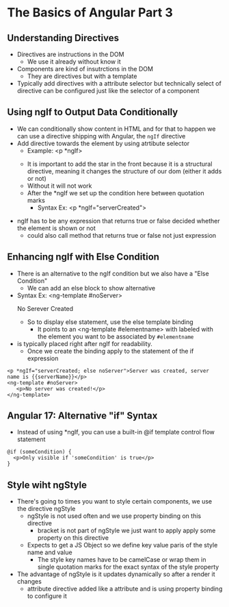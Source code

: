 # The Basics of Angular Part 3

## Understanding Directives

* Directives are instructions in the DOM
  * We use it already without know it
* Components are kind of insutrctions in the DOM
  * They are directives but with a template
* Typically add directives with a attribute selector but technically select of directive can be configured just like the selector of a component

## Using ngIf to Output Data Conditionally

* We can conditionally show content in HTML and for that to happen we can use a directive shipping with Angular, the `ngIf` directive
* Add directive towards the element by using atrtibute selector
  * Example: <p *ngIf></p>
  * It is important to add the star in the front because it is a structural directive, meaning it changes the structure of our dom (either it adds or not)
  * Without it will not work
  * After the *ngIf we set up the condition here between quotation marks
    * Syntax Ex: <p *ngIf="serverCreated"></p>
* ngIf has to be any expression that returns true or false decided whether the element is shown or not
  * could also call method that returns true or false not just expression

## Enhancing ngIf with Else Condition
* There is an alternative to the ngIf condition but we also have a "Else Condition"
  * We can add an else block to show alternative
* Syntax Ex: <ng-template #noServer><p>No Serever Created</p></ng-template>
  * So to display else statement, use the else template binding
    * It points to an <ng-template  #elementname> with labeled with the element you want to be associated by `#elementname`
* is typically placed right after ngIf for readability.
  * Once we create the binding apply to the statement of the if expression
 ```
<p *ngIf="serverCreated; else noServer">Server was created, server name is {{serverName}}</p>
<ng-template #noServer>
    <p>No server was created!</p>
</ng-template>
```

## Angular 17: Alternative "if" Syntax
* Instead of using *ngIf, you can use a built-in @if template control flow statement
```
@if (someCondition) {
  <p>Only visible if 'someCondition' is true</p>
}
```

## Style wiht ngStyle
* There's going to times you want to style certain components, we use the directive ngStyle
  * ngStyle is not used often and we use property binding on this directive
    * bracket is not part of ngStyle we just want to apply apply some property on this directive
  * Expects to get a JS Object so we define key value paris of the style name and value
    * The style key names have to be camelCase or wrap them in single quotation marks for the exact syntax of the style property
* The advantage of ngStyle is it updates dynamically so after a render it changes
  * attribute directive added like a attribute and is using property binding to configure it
